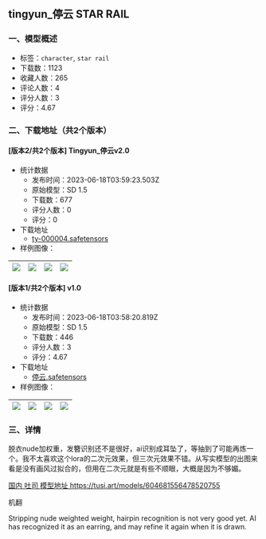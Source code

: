 ## tingyun_停云 STAR RAIL
### 一、模型概述

- 标签：`character`, `star rail`
- 下载数：1123
- 收藏人数：265
- 评论人数：4
- 评分人数：3
- 评分：4.67

### 二、下载地址（共2个版本）

#### [版本2/共2个版本] Tingyun_停云v2.0

- 统计数据
  - 发布时间：2023-06-18T03:59:23.503Z
  - 原始模型：SD 1.5
  - 下载数：677
  - 评分人数：0
  - 评分：0
- 下载地址
  - [ty-000004.safetensors](https://civitai.com/api/download/models/74670)
- 样例图像：

| <img src="https://image.civitai.com/xG1nkqKTMzGDvpLrqFT7WA/e7fd9516-bab6-40ca-bb7b-69b3d2616274/width=450/834488.jpeg" /> | <img src="https://image.civitai.com/xG1nkqKTMzGDvpLrqFT7WA/506831fe-ce68-4573-b6ac-5b63248788c9/width=450/834490.jpeg" /> | <img src="https://image.civitai.com/xG1nkqKTMzGDvpLrqFT7WA/beb672e6-2f91-4323-838d-f0f68a58c7cd/width=450/834494.jpeg" /> | <img src="https://image.civitai.com/xG1nkqKTMzGDvpLrqFT7WA/acf818b5-1547-4c53-a26f-0577785d563e/width=450/834495.jpeg" /> |
| ---- | ---- | ---- | ---- |

#### [版本1/共2个版本] v1.0

- 统计数据
  - 发布时间：2023-06-18T03:58:20.819Z
  - 原始模型：SD 1.5
  - 下载数：446
  - 评分人数：3
  - 评分：4.67
- 下载地址
  - [停云.safetensors](https://civitai.com/api/download/models/64884)
- 样例图像：

| <img src="https://image.civitai.com/xG1nkqKTMzGDvpLrqFT7WA/f1b58fae-a6e0-4068-aee3-b469f87547cc/width=450/717718.jpeg" /> | <img src="https://image.civitai.com/xG1nkqKTMzGDvpLrqFT7WA/82489253-40fe-4ed3-98d2-edc84cf1b671/width=450/717714.jpeg" /> | <img src="https://image.civitai.com/xG1nkqKTMzGDvpLrqFT7WA/9f0f7b93-a102-40ba-91a1-a22892bbe32e/width=450/717736.jpeg" /> | <img src="https://image.civitai.com/xG1nkqKTMzGDvpLrqFT7WA/f7a886e5-d2eb-4c8f-b92f-7e7fa4b7f438/width=450/717737.jpeg" /> |
| ---- | ---- | ---- | ---- |


### 三、详情
<p>脱衣nude加权重，发簪识别还不是很好，ai识别成耳坠了，等抽到了可能再炼一个。我不太喜欢这个lora的二次元效果，但三次元效果不错。从写实模型的出图来看是没有画风过拟合的，但用在二次元就是有些不顺眼，大概是因为不够媚。</p><p><a target="_blank" rel="ugc" href="https://tusi.art/models/604681556478520755">国内 吐司 模型地址 https://tusi.art/models/604681556478520755</a></p><p></p><p>机翻</p><p></p><p>Stripping nude weighted weight, hairpin recognition is not very good yet. AI has recognized it as an earring, and may refine it again when it is drawn.</p>